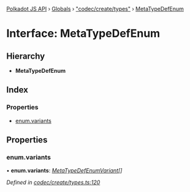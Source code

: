 [Polkadot JS API](../README.md) › [Globals](../globals.md) › ["codec/create/types"](../modules/_codec_create_types_.md) › [MetaTypeDefEnum](_codec_create_types_.metatypedefenum.md)

# Interface: MetaTypeDefEnum

## Hierarchy

* **MetaTypeDefEnum**

## Index

### Properties

* [enum.variants](_codec_create_types_.metatypedefenum.md#enum.variants)

## Properties

###  enum.variants

• **enum.variants**: *[MetaTypeDefEnumVariant](../modules/_codec_create_types_.md#metatypedefenumvariant)[]*

*Defined in [codec/create/types.ts:120](https://github.com/polkadot-js/api/blob/de395c7053/packages/types/src/codec/create/types.ts#L120)*

